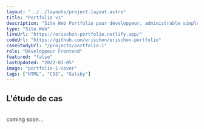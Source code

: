 ```yaml
---
layout: "../../layouts/project.layout.astro"
title: "Portfolio v1"
description: "Site Web Portfolio pour développeur, administrable simplement."
type: "Site Web"
liveUrl: "https://erischon-portfolio.netlify.app/"
codeUrl: "https://github.com/erischon/erischon-portfolio"
caseStudyUrl: "/projects/portfolio-1"
role: "Développeur Frontend"
featured: "false"
lastUpdated: "2022-03-05"
image: "portfolio-1-cover"
tags: ["HTML", "CSS", "Gatsby"]
---
```


## L'étude de cas
  <br/>
coming soon...